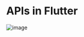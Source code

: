 # APIs in Flutter

![image](https://user-images.githubusercontent.com/59369881/199581201-e6402eee-9249-4102-a9e1-9efabd0d974d.png)
